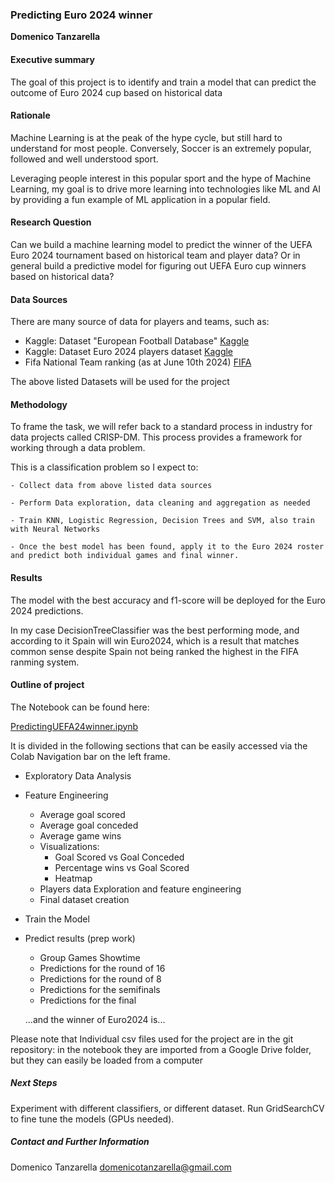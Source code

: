 ### Predicting Euro 2024 winner

**Domenico Tanzarella**

#### Executive summary

The goal of this project is to identify and train a model that can predict the outcome of Euro 2024 cup based on historical data

#### Rationale

Machine Learning is at the peak of the hype cycle, but still hard to understand for most people.
Conversely, Soccer is an extremely popular, followed and well understood sport.

Leveraging people interest in this popular sport and the hype of Machine Learning, my goal is to drive more learning into technologies like ML and AI by providing a fun example of ML application in a popular field.

#### Research Question

Can we build a machine learning model to predict the winner of the UEFA Euro 2024 tournament based on historical team and player data? 
Or in general build a predictive model for figuring out UEFA Euro cup winners based on historical data?

#### Data Sources

There are many source of data for players and teams, such as:

  - Kaggle: Dataset "European Football Database" [Kaggle](https://www.kaggle.com/datasets/piterfm/football-soccer-uefa-euro-1960-2024/code) 
  - Kaggle: Dataset Euro 2024 players dataset [Kaggle](https://www.kaggle.com/datasets/damirdizdarevic/uefa-euro-2024-players)
  - Fifa National Team ranking (as at June 10th 2024) [FIFA](https://inside.fifa.com/fifa-world-ranking/men?dateId=id14415)
    
The above listed Datasets will be used for the project

#### Methodology

To frame the task, we will refer back to a standard process in industry for data projects called CRISP-DM. This process provides a framework for working through a data problem. 

This is a classification problem so I expect to:

    - Collect data from above listed data sources

    - Perform Data exploration, data cleaning and aggregation as needed

    - Train KNN, Logistic Regression, Decision Trees and SVM, also train with Neural Networks

    - Once the best model has been found, apply it to the Euro 2024 roster and predict both individual games and final winner.

#### Results
The model with the best accuracy and f1-score will be deployed for the Euro 2024 predictions.

In my case DecisionTreeClassifier was the best performing mode, and according to it Spain will win Euro2024, which is a result that matches common sense despite Spain not being ranked the highest in the FIFA ranming system.
  
#### Outline of project

The Notebook can be found here:

[PredictingUEFA24winner.ipynb](https://github.com/DomenicoTanzarella/predictingEuro24winner/blob/main/PredictingUEFA24winner.ipynb)

It is divided in the following sections that can be easily accessed via the Colab Navigation bar on the left frame.

  - Exploratory Data Analysis
  - Feature Engineering
    - Average goal scored
    - Average goal conceded
    - Average game wins
    - Visualizations:
      -  Goal Scored vs Goal Conceded
      -  Percentage wins vs Goal Scored
      -  Heatmap
    - Players data Exploration and feature engineering
    - Final dataset creation
  - Train the Model
  - Predict results (prep work)
    - Group Games Showtime
    - Predictions for the round of 16
    - Predictions for the round of 8
    - Predictions for the semifinals
    - Predictions for the final

    ...and the winner of Euro2024 is...

  Please note that Individual csv files used for the project are in the git repository: in the notebook they are imported from a Google Drive folder, but they can easily be loaded from a computer

##### Next Steps

Experiment with different classifiers, or different dataset. Run GridSearchCV to fine tune the models (GPUs needed).

##### Contact and Further Information
Domenico Tanzarella
domenicotanzarella@gmail.com
